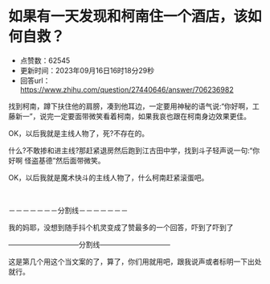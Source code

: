 # 如果有一天发现和柯南住一个酒店，该如何自救？
- 点赞数：62545
- 更新时间：2023年09月16日16时18分29秒
- 回答url：https://www.zhihu.com/question/27440646/answer/706236982
<body>
 <p data-pid="2_PfQBOK">找到柯南，蹲下扶住他的肩膀，凑到他耳边，一定要用神秘的语气说:“你好啊，工藤新一”，说完一定要面带微笑看着柯南，如果我哀也跟在柯南身边效果更佳。</p>
 <p data-pid="6fk-YgEn">OK，以后我就是主线人物了，死?不存在的。</p>
 <p data-pid="mmQONPNH">什么?不敢掺和进主线?那赶紧退房然后跑到江古田中学，找到斗子轻声说一句:“你好啊 怪盗基德”然后面带微笑。</p>
 <p data-pid="d_AZSxpl">OK，以后我就是魔术快斗的主线人物了，什么柯南赶紧滚蛋吧。</p>
 <p class="ztext-empty-paragraph"><br></p>
 <p data-pid="zWWCPNcd">－－－－－－－分割线－－－－－－－</p>
 <p data-pid="3Lr77rnJ">我的妈耶，没想到随手抖个机灵变成了赞最多的一个回答，吓到了吓到了</p>
 <p data-pid="kdIlZAtP">——————————分割线——————————</p>
 <p data-pid="yyN4pPg5">这是第几个用这个当文案的了，算了，你们用就用吧，跟我说声或者标明一下出处就行。</p>
</body>